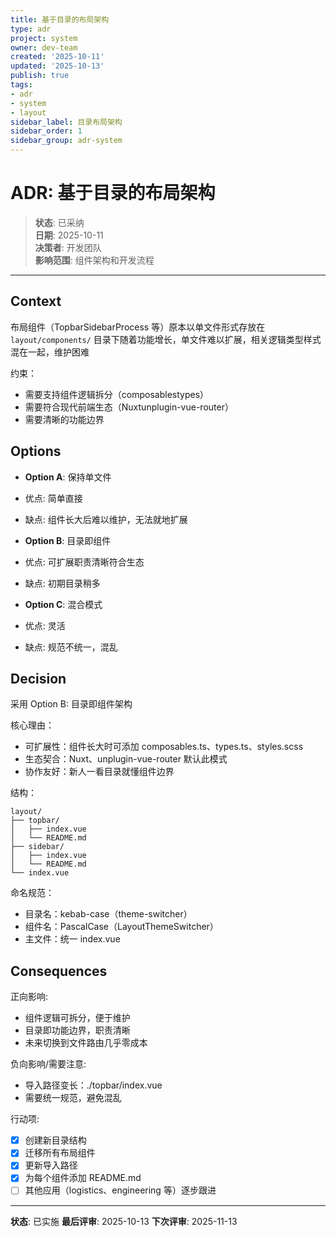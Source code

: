 ```yaml
---
title: 基于目录的布局架构
type: adr
project: system
owner: dev-team
created: '2025-10-11'
updated: '2025-10-13'
publish: true
tags:
- adr
- system
- layout
sidebar_label: 目录布局架构
sidebar_order: 1
sidebar_group: adr-system
---
```


# ADR: 基于目录的布局架构

> **状态**: 已采纳  
> **日期**: 2025-10-11  
> **决策者**: 开发团队  
> **影响范围**: 组件架构和开发流程  

---

## Context
布局组件（TopbarSidebarProcess 等）原本以单文件形式存放在 `layout/components/` 目录下随着功能增长，单文件难以扩展，相关逻辑类型样式混在一起，维护困难

约束：
- 需要支持组件逻辑拆分（composablestypes）
- 需要符合现代前端生态（Nuxtunplugin-vue-router）
- 需要清晰的功能边界

## Options
- **Option A**: 保持单文件
- 优点: 简单直接
- 缺点: 组件长大后难以维护，无法就地扩展

- **Option B**: 目录即组件
- 优点: 可扩展职责清晰符合生态
- 缺点: 初期目录稍多

- **Option C**: 混合模式
- 优点: 灵活
- 缺点: 规范不统一，混乱

## Decision
采用 Option B: 目录即组件架构

核心理由：
- 可扩展性：组件长大时可添加 composables.ts、types.ts、styles.scss
- 生态契合：Nuxt、unplugin-vue-router 默认此模式
- 协作友好：新人一看目录就懂组件边界

结构：
```
layout/
├── topbar/
│   ├── index.vue
│   └── README.md
├── sidebar/
│   ├── index.vue
│   └── README.md
└── index.vue
```

命名规范：
- 目录名：kebab-case（theme-switcher）
- 组件名：PascalCase（LayoutThemeSwitcher）
- 主文件：统一 index.vue

## Consequences
正向影响:
- 组件逻辑可拆分，便于维护
- 目录即功能边界，职责清晰
- 未来切换到文件路由几乎零成本

负向影响/需要注意:
- 导入路径变长：./topbar/index.vue
- 需要统一规范，避免混乱

行动项:
- [x] 创建新目录结构
- [x] 迁移所有布局组件
- [x] 更新导入路径
- [x] 为每个组件添加 README.md
- [ ] 其他应用（logistics、engineering 等）逐步跟进

---

**状态**: 已实施
**最后评审**: 2025-10-13
**下次评审**: 2025-11-13
